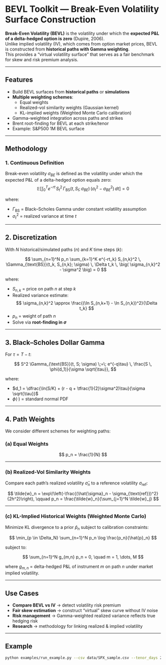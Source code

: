# BEVL Toolkit — Break-Even Volatility Surface Construction

**Break-Even Volatility (BEVL)** is the volatility under which the **expected P&L of a delta-hedged option is zero** (Dupire, 2006).  
Unlike implied volatility (IV), which comes from option market prices, BEVL is constructed from **historical paths with Gamma weighting**.  
This provides a “virtual volatility surface” that serves as a fair benchmark for skew and risk premium analysis.

---

## Features
- Build BEVL surfaces from **historical paths** or **simulations**
- **Multiple weighting schemes**:
  - Equal weights
  - Realized-vol similarity weights (Gaussian kernel)
  - KL-implied weights (Weighted Monte Carlo calibration)
- Gamma-weighted integration across paths and strikes
- Brent root-finding for BEVL at each strike/tenor
- Example: S&P500 1M BEVL surface

---

## Methodology

### 1. Continuous Definition
Break-even volatility $\sigma_{BE}$ is defined as the volatility under which the expected P&L of a delta-hedged option equals zero:
$$
\mathbb{E}\Big[\int_{0}^{T} e^{-rt}\, S_t^{2}\, \Gamma_{\mathrm{BS}}(t,S_t;\sigma_{BE})\,(\sigma_t^{2}-\sigma_{BE}^{2})\, dt\Big] = 0
$$

where:

- $\Gamma_{\text{BS}}$ = Black–Scholes Gamma under constant volatility assumption  
- $\sigma_t^2$ = realized variance at time $t$

---

## 2. Discretization

With $N$ historical/simulated paths ($n$) and $K$ time steps ($k$):

$$
\sum_{n=1}^N p_n \sum_{k=1}^K e^{-rt_k} S_{n,k}^2 \, \Gamma_{\text{BS}}(t_k, S_{n,k}; \sigma) \, \Delta t_k \, \big( \sigma_{n,k}^2 - \sigma^2 \big) = 0
$$

where:

- $S_{n,k}$ = price on path $n$ at step $k$  
- Realized variance estimate:
  $$
  \sigma_{n,k}^2 \approx \frac{(\ln S_{n,k+1} - \ln S_{n,k})^2}{\Delta t_k}
  $$
- $p_n$ = weight of path $n$  
- Solve via **root-finding in $\sigma$**

---

## 3. Black–Scholes Dollar Gamma

For $\tau = T - t$:

$$
S^2 \Gamma_{\text{BS}}(t, S; \sigma) \;=\; e^{-q\tau} \, \frac{S \, \phi(d_1)}{\sigma \sqrt{\tau}},
$$

where:

- $d_1 = \dfrac{\ln(S/K) + (r - q + \tfrac{1}{2}\sigma^2)\tau}{\sigma \sqrt{\tau}}$  
- $\phi(\cdot)$ = standard normal PDF

---

## 4. Path Weights

We consider different schemes for weighting paths:

### (a) Equal Weights

$$
p_n = \frac{1}{N}
$$

---

### (b) Realized-Vol Similarity Weights

Compare each path’s realized volatility $\hat{\sigma}_n$ to a reference volatility $\sigma_{\text{ref}}$:

$$
\tilde{w}_n = \exp\!\left(-\frac{(\hat{\sigma}_n - \sigma_{\text{ref}})^2}{2h^2}\right),
\qquad
p_n = \frac{\tilde{w}_n}{\sum_{j=1}^N \tilde{w}_j}
$$

---

### (c) KL-Implied Historical Weights (Weighted Monte Carlo)

Minimize KL divergence to a prior $\hat{p}_n$ subject to calibration constraints:

$$
\min_{p \in \Delta_N} \sum_{n=1}^N p_n \log \frac{p_n}{\hat{p}_n}
$$

subject to:

$$
\sum_{n=1}^N g_{m,n} p_n = 0, 
\quad m = 1, \dots, M
$$

where $g_{m,n}$ = delta-hedged P\&L of instrument $m$ on path $n$ under market implied volatility.

---

## Use Cases
- **Compare BEVL vs IV** → detect volatility risk premium  
- **Fair skew estimation** → construct “virtual” skew curve without IV noise  
- **Risk management** → Gamma-weighted realized variance reflects true hedging risk  
- **Research** → methodology for linking realized & implied volatility  

---

## Example
```bash
python examples/run_example.py --csv data/SPX_sample.csv --tenor_days 21 --strikes 0.9 1.0 1.1
